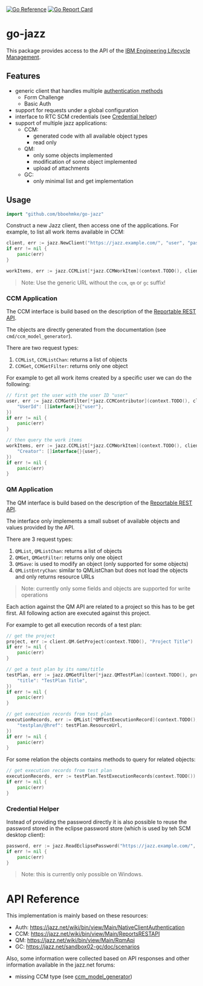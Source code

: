[![Go Reference](https://pkg.go.dev/badge/github.com/bboehmke/go-jazz.svg)](https://pkg.go.dev/github.com/bboehmke/go-jazz)
[![Go Report Card](https://goreportcard.com/badge/github.com/bboehmke/go-jazz)](https://goreportcard.com/report/github.com/bboehmke/go-jazz)

# go-jazz

This package provides access to the API of the 
[IBM Engineering Lifecycle Management](https://www.ibm.com/products/engineering-lifecycle-management).

## Features

* generic client that handles multiple [authentication methods](https://jazz.net/wiki/bin/view/Main/NativeClientAuthentication)
  * Form Challenge
  * Basic Auth
* support for requests under a global configuration
* interface to RTC SCM credentials (see [Credential helper](#credential-helper))
* support of multiple jazz applications:
  * CCM:
    * generated code with all available object types
    * read only
  * QM:
    * only some objects implemented
    * modification of some object implemented
    * upload of attachments
  * GC:
    * only minimal list and get implementation


## Usage

```go
import "github.com/bboehmke/go-jazz"
```

Construct a new Jazz client, then access one of the applications. 
For example, to list all work items available in CCM:

```go
client, err := jazz.NewClient("https://jazz.example.com/", "user", "password")
if err != nil {
    panic(err)
}

workItems, err := jazz.CCMList[*jazz.CCMWorkItem](context.TODO(), client.CCM, nil)
```
> Note: Use the generic URL without the `ccm`, `qm` or `gc` suffix!

### CCM Application

The CCM interface is build based on the description of the 
[Reportable REST API](https://jazz.net/wiki/bin/view/Main/ReportsRESTAPI).

The objects are directly generated from the documentation (see `cmd/ccm_model_generator`).

There are two request types:
1. `CCMList`, `CCMListChan`: returns a list of objects
2. `CCMGet`, `CCMGetFilter`: returns only one object

For example to get all work items created by a specific user we can do the following:
```go
// first get the user with the user ID "user"
user, err := jazz.CCMGetFilter[*jazz.CCMContributor](context.TODO(), client.CCM, jazz.CCMFilter{
    "UserId": []interface{}{"user"},
})
if err != nil {
    panic(err)
}

// then query the work items
workItems, err := jazz.CCMList[*jazz.CCMWorkItem](context.TODO(), client.CCM, jazz.CCMFilter{
    "Creator": []interface{}{user},
})
if err != nil {
    panic(err)
}
```

### QM Application

The QM interface is build based on the description of the
[Reportable  REST API](https://jazz.net/wiki/bin/view/Main/RqmApi).

The interface only implements a small subset of available objects and values
provided by the API.

There are 3 request types:
1. `QMList`, `QMListChan`: returns a list of objects
2. `QMGet`, `QMGetFilter`: returns only one object
3. `QMSave`: is used to modify an object (only supported for some objects)
4. `QMListEntryChan`: similar to QMListChan but does not load the objects and only returns resource URLs

> Note: currently only some fields and objects are supported for write operations

Each action against the QM API are related to a project so this has to be 
get first. All following action are executed against this project.

For example to get all execution records of a test plan:
```go
// get the project
project, err := client.QM.GetProject(context.TODO(), "Project Title")
if err != nil {
    panic(err)
}

// get a test plan by its name/title
testPlan, err := jazz.QMGetFilter[*jazz.QMTestPlan](context.TODO(), project, jazz.QMFilter{
    "title": "TestPlan Title",
})
if err != nil {
    panic(err)
}

// get execution records from test plan
executionRecords, err := QMList[*QMTestExecutionRecord](context.TODO(), project, map[string]string{
    "testplan/@href": testPlan.ResourceUrl,
})
if err != nil {
    panic(err)
}
```

For some relation the objects contains methods to query for related objects:
```go
// get execution records from test plan
executionRecords, err := testPlan.TestExecutionRecords(context.TODO())
if err != nil {
    panic(err)
}
```

### Credential Helper

Instead of providing the password directly it is also possible to reuse the 
password stored in the eclipse password store (which is used by teh SCM desktop client):

```go
password, err := jazz.ReadEclipsePassword("https://jazz.example.com/", "user")
if err != nil {
    panic(err)
}
```

> Note: this is currently only possible on Windows.

# API Reference

This implementation is mainly based on these resources:

* Auth: https://jazz.net/wiki/bin/view/Main/NativeClientAuthentication
* CCM: https://jazz.net/wiki/bin/view/Main/ReportsRESTAPI
* QM: https://jazz.net/wiki/bin/view/Main/RqmApi
* GC: https://jazz.net/sandbox02-gc/doc/scenarios

Also, some information were collected based on API responses and other information
available in the jazz.net forums:
* missing CCM type (see [ccm_model_generator](cmd/ccm_model_generator/missing.go))
